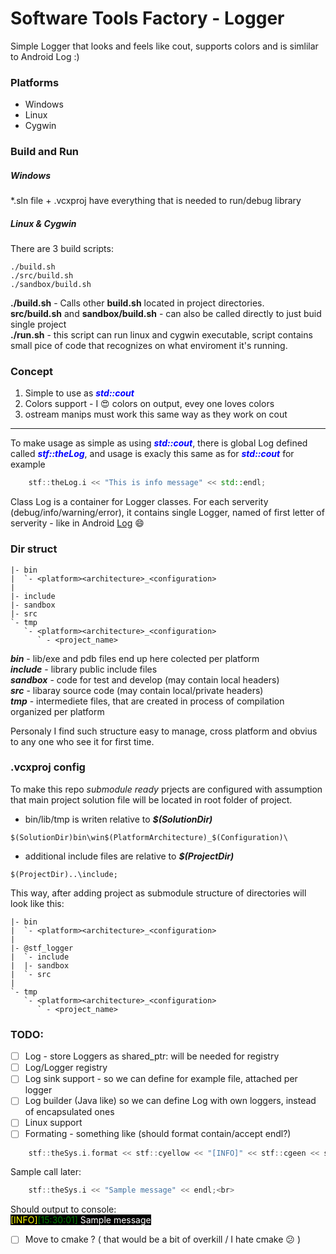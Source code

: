 # Software Tools Factory - Logger
Simple Logger that looks and feels like cout, supports colors and is simlilar to Android Log :)

### Platforms
 * Windows
 * Linux
 * Cygwin

### Build and Run
##### Windows
*.sln file + .vcxproj have everything that is needed to run/debug library

##### Linux & Cygwin
There are 3 build scripts:
```
./build.sh
./src/build.sh
./sandbox/build.sh
```
**./build.sh** - Calls other **build.sh** located in project directories.<br>
**src/build.sh** and **sandbox/build.sh** - can also be called directly to just buid single project<br>
**./run.sh** - this script can run linux and cygwin executable, script contains small pice of code that recognizes on what enviroment it's running.

### Concept
1. Simple to use as ***<span style="color:blue">std::cout</span>***
2. Colors support - I :heart_eyes: colors on output, evey one loves colors
3. ostream manips must work this same way as they work on cout
---
To make usage as simple as using ***<span style="color:blue">std::cout</span>***, there is global Log defined called ***<span style="color:blue">stf::theLog</span>***, and usage is exacly this same as for ***<span style="color:blue">std::cout</span>*** for example
```c++
    stf::theLog.i << "This is info message" << std::endl;
```
Class Log is a container for Logger classes. For each serverity (debug/info/warning/error), it contains
single Logger, named of first letter of serverity - like in Android [Log](https://developer.android.com/reference/android/util/Log) :smile:<br>

### Dir struct

```
|- bin 
|  `- <platform><architecture>_<configuration>
|
|- include
|- sandbox
|- src
`- tmp
   `- <platform><architecture>_<configuration>
      ` - <project_name>
```
***bin*** - lib/exe and pdb files end up here colected per platform<br>
***include*** - library public include files<br>
***sandbox*** - code for test and develop (may contain local headers)<br>
***src*** - libaray source code (may contain local/private headers)<br>
***tmp*** - intermediete files, that are created in process of compilation organized per platform

Personaly I find such structure easy to manage, cross platform and obvius to any one who see it for first time.

### .vcxproj config
To make this repo *submodule ready* prjects are configured with assumption that main project solution file will be located in root folder of project.<br>
- bin/lib/tmp is writen relative to ***$(SolutionDir)***<br>
```
$(SolutionDir)bin\win$(PlatformArchitecture)_$(Configuration)\
```
- additional include files are relative to ***$(ProjectDir)***
```
$(ProjectDir)..\include;
```

This way, after adding project as submodule structure of directories will look like this:
```
|- bin 
|  `- <platform><architecture>_<configuration>
|
|- @stf_logger
|  `- include
|  |- sandbox
|  `- src
|
`- tmp
   `- <platform><architecture>_<configuration>
      ` - <project_name>
```

### TODO:
- [ ] Log - store Loggers as shared_ptr: will be needed for registry
- [ ] Log/Logger registry
- [ ] Log sink support - so we can define for example file, attached per logger
- [ ] Log builder (Java like) so we can define Log with own loggers, instead of encapsulated ones
- [ ] Linux support
- [ ] Formating - something like (should format contain/accept endl?)
```c++
    stf::theSys.i.format << stf::cyellow << "[INFO]" << stf::cgeen << stf::logtime(std::chrono::std::chrono::system_clock) << stf::creset << "] " << stf::logmsgbody
```
Sample call later:<br>
```c++
    stf::theSys.i << "Sample message" << endl;<br>
```
Should output to console:<br>
<span style="background-color: black">
<span style="color:yellow;">[INFO]</span><span style="color:green;">[15:30:01]</span> <span style="color:white;">Sample message</span>

- [ ] Move to cmake ? ( that would be a bit of overkill / I hate cmake :confused: )